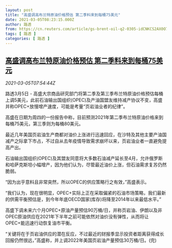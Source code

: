 ```yaml
---
layout: post
title: "高盛调高布兰特原油价格预估 第二季料来到每桶75美元"
date: 2021-03-05T08:23:15.000Z
author: 路透
from: https://cn.reuters.com/article/gs-brent-oil-q2-0305-idCNKCS2AX0O7
tags: [ 路透 ]
categories: [ 路透 ]
---
```

<!--1614932595000-->
[高盛调高布兰特原油价格预估 第二季料来到每桶75美元](https://cn.reuters.com/article/gs-brent-oil-q2-0305-idCNKCS2AX0O7)
------

<div>
<div><i>2021-03-05T07:54:44Z</i></div><p>路透3月5日 - 高盛大宗商品研究部门将第二季及第三季布兰特原油价格预估每桶上调5美元，此前石油输出国组织(OPEC)及产油国盟友维持减产协议不变，高盛并称OPEC+放慢增产速度，可能是考量“页岩油业者的纪律”。</p><p>高盛在日期为周四的一份报告中称，目前预测2021年第二季布兰特原油价格来到每桶75美元，第三季则为每桶80美元。</p><p>最近几年美国页岩油生产商都对油价上涨进行迅速回应，在沙特及其他主要产油国减产之际拿下市占，不过自从去年疫情导致需求崩坏以来，页岩油业者一直避免提高产出。</p><p>石油输出国组织(OPEC)及其盟友同意将大多数石油减产延长至4月，允许俄罗斯和哈萨克斯坦小幅增产，因为他们认为，尽管最近油价上涨，但石油需求复苏仍然脆弱。</p><p>“因为出乎意料且非常突然，所以OPEC的供应策略行之有效，”高盛表示。</p><p>“我们认为，现在很明显，OPEC+实际上正在采取偏紧的石油市场策略，我们最新的供需平衡预估是，到今年年底OECD国家(库存)将降至2014年以来最低水平。”</p><p>高盛下调未来六个月OPEC+原油产量预估90万桶/日，并称页岩油、伊朗以及非OPEC原油供应在2021年下半年之前可能依然对油价没有弹性，从而将让OPEC+能迅速行动恢复油市平衡。</p><p>“关键将在于页岩油供应的潜在反应，不过最近的财报季显示投资者距离获得成长回报仍然很远，”高盛称，并上调2022年美国页岩油产量预估30万桶/日。(完)</p>
</div>
